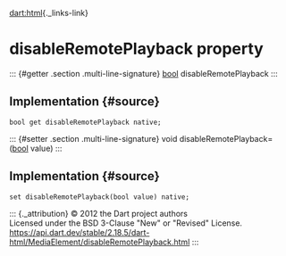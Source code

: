 [dart:html](../../dart-html/dart-html-library){._links-link}

disableRemotePlayback property
==============================

::: {#getter .section .multi-line-signature}
[bool](../../dart-core/bool-class) disableRemotePlayback
:::

Implementation {#source}
--------------

``` {.language-dart data-language="dart"}
bool get disableRemotePlayback native;
```

::: {#setter .section .multi-line-signature}
void disableRemotePlayback=([bool](../../dart-core/bool-class) value)
:::

Implementation {#source}
--------------

``` {.language-dart data-language="dart"}
set disableRemotePlayback(bool value) native;
```

::: {._attribution}
© 2012 the Dart project authors\
Licensed under the BSD 3-Clause \"New\" or \"Revised\" License.\
<https://api.dart.dev/stable/2.18.5/dart-html/MediaElement/disableRemotePlayback.html>
:::
